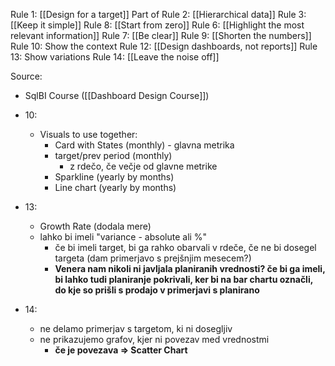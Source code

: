 Rule 1: [[Design for a target]]
Part of Rule 2: [[Hierarchical data]]
Rule 3: [[Keep it simple]]
Rule 8: [[Start from zero]]
Rule 6: [[Highlight the most relevant information]]
Rule 7: [[Be clear]]
Rule 9: [[Shorten the numbers]]
Rule 10: Show the context
Rule 12: [[Design dashboards, not reports]]
Rule 13: Show variations
Rule 14: [[Leave the noise off]]

Source:
- SqlBI Course ([[Dashboard Design Course]])





- 10: 
	- Visuals to use together:
		- Card with States (monthly) - glavna metrika
		- target/prev period (monthly)
			- z rdečo, če večje od glavne metrike
		- Sparkline (yearly by months)
		- Line chart (yearly by months)
- 13: 
	- Growth Rate (dodala mere)
	- lahko bi imeli "variance - absolute ali %"
		- če bi imeli target, bi ga rahko obarvali v rdeče, če ne bi dosegel targeta (dam primerjavo s prejšnjim mesecem?)
		- **Venera nam nikoli ni javljala planiranih vrednosti? če bi ga imeli, bi lahko tudi planiranje pokrivali, ker bi na bar chartu označli, do kje so prišli s prodajo v primerjavi s planirano**

- 14: 
	- ne delamo primerjav s targetom, ki ni dosegljiv
	- ne prikazujemo grafov, kjer ni povezav med vrednostmi
		- **če je povezava => Scatter Chart**
